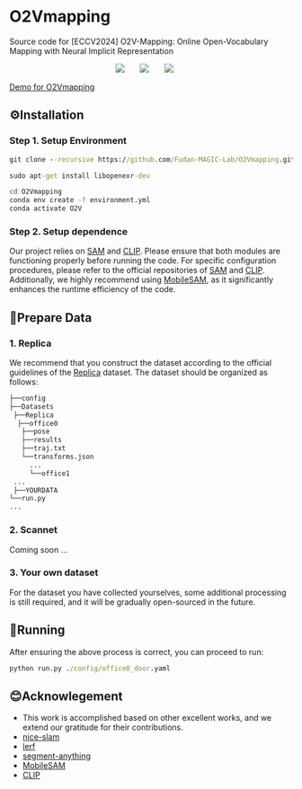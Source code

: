 # O2Vmapping
Source code for [ECCV2024] O2V-Mapping: Online Open-Vocabulary Mapping with Neural Implicit Representation



<div align="center">
    <a href='https://arxiv.org/abs/2404.06836'><img src='https://img.shields.io/badge/arXiv-2404.06836-b31b1b.svg'></a> &nbsp;&nbsp;&nbsp;&nbsp;&nbsp;
 <a href='https://github.com/Fudan-MAGIC-Lab/O2Vmapping'><img src='https://img.shields.io/badge/Github-Code-blue'></a> &nbsp;&nbsp;&nbsp;&nbsp;&nbsp;
<a href='https://www.youtube.com/watch?v=zWirggX_hiA&t=5s'><img src='https://img.shields.io/badge/Youtube-Video-red'></a> &nbsp;&nbsp;&nbsp;&nbsp;&nbsp;
</div>



[Demo for O2Vmapping](https://github.com/Fudan-MAGIC-Lab/O2Vmapping/blob/main/semantic_search.mp4)




## ⚙️Installation
### Step 1. Setup Environment

```cmd
git clone --recursive https://github.com/Fudan-MAGIC-Lab/O2Vmapping.git

sudo apt-get install libopenexr-dev

cd O2Vmapping
conda env create -f environment.yml
conda activate O2V
```

### Step 2. Setup dependence

Our project relies on [SAM](https://github.com/facebookresearch/segment-anything) and [CLIP](https://github.com/openai/CLIP). Please ensure that both modules are functioning properly before running the code. For specific configuration procedures, please refer to the official repositories of [SAM](https://github.com/facebookresearch/segment-anything) and [CLIP](https://github.com/openai/CLIP). Additionally, we highly recommend using [MobileSAM](https://github.com/ChaoningZhang/MobileSAM), as it significantly enhances the runtime efficiency of the code.




## 📂Prepare Data

### 1. Replica

We recommend that you construct the dataset according to the official guidelines of the [Replica](https://github.com/facebookresearch/Replica-Dataset/tree/v1.0) dataset. The dataset should be organized as follows:

```cmd
├──config
├──Datasets
 ├──Replica
  ├──office0
   ├──pose
   ├──results
   ├──traj.txt
   └──transforms.json
   	 ...
   	 └──office1
 ...
 ├──YOURDATA
└──run.py
...
```

### 2. Scannet

Coming soon …

### 3. Your own dataset

For the dataset you have collected yourselves, some additional processing is still required, and it will be gradually open-sourced in the future.

## 🏃Running
After ensuring the above process is correct, you can proceed to run:

```cmd
python run.py ./config/office0_door.yaml
```









## 😊Acknowlegement

- This work is accomplished based on other excellent works, and we extend our gratitude for their contributions.
- [nice-slam](https://github.com/cvg/nice-slam)
- [lerf](https://github.com/kerrj/lerf)
- [segment-anything](https://github.com/facebookresearch/segment-anything)
- [MobileSAM](https://github.com/ChaoningZhang/MobileSAM)
- [CLIP](https://github.com/openai/CLIP)